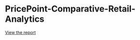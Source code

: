 # PricePoint-Comparative-Retail-Analytics
 
[View the report](file:///Users/saloni-jain/Desktop/Github%20Projects/Stopand%20shop%20github/PricePoint-Comparative-Retail-Analytics/Stop%20and%20shop.html)
